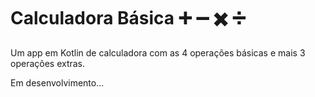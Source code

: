 # Calculadora Básica ➕ ➖ ✖️ ➗
Um app em Kotlin de calculadora com as 4 operações básicas e mais 3 operações extras.

Em desenvolvimento...
